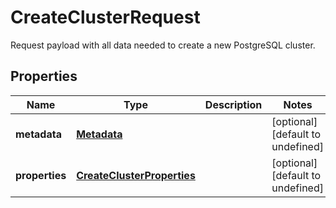 # CreateClusterRequest

Request payload with all data needed to create a new PostgreSQL cluster. 
## Properties
| Name | Type | Description | Notes |
| ------------ | ------------- | ------------- | ------------- |
| **metadata** | [**Metadata**](Metadata.md) |  | [optional] [default to undefined] |
| **properties** | [**CreateClusterProperties**](CreateClusterProperties.md) |  | [optional] [default to undefined] |


